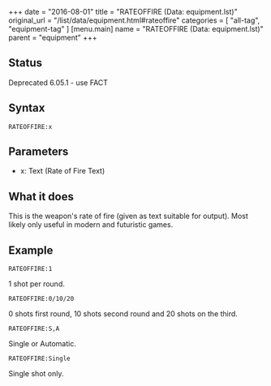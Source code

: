 +++
date = "2016-08-01"
title = "RATEOFFIRE (Data: equipment.lst)"
original_url = "/list/data/equipment.html#rateoffire"
categories = [ "all-tag", "equipment-tag" ]
[menu.main]
    name = "RATEOFFIRE (Data: equipment.lst)"
    parent = "equipment"
+++

## Status

Deprecated 6.05.1 - use FACT

## Syntax

`RATEOFFIRE:x`

## Parameters

-   x: Text (Rate of Fire Text)



What it does
------------

This is the weapon's rate of fire (given as text suitable for output).
Most likely only useful in modern and futuristic games.

Example
-------

`RATEOFFIRE:1`

1 shot per round.

`RATEOFFIRE:0/10/20`

0 shots first round, 10 shots second round and 20 shots on the third.

`RATEOFFIRE:S,A`

Single or Automatic.

`RATEOFFIRE:Single`

Single shot only.

